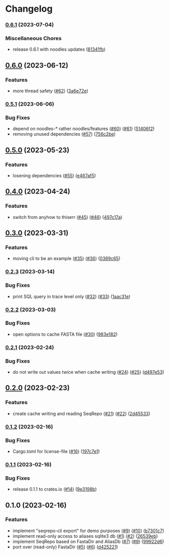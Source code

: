 # Changelog

### [0.6.1](https://www.github.com/bihealth/seqrepo-rs/compare/v0.6.0...v0.6.1) (2023-07-04)


### Miscellaneous Chores

* release 0.6.1 with noodles updates ([81341fb](https://www.github.com/bihealth/seqrepo-rs/commit/81341fb45f2a3c97c70c1df553e3b57e67beb0a1))

## [0.6.0](https://www.github.com/bihealth/seqrepo-rs/compare/v0.5.1...v0.6.0) (2023-06-12)


### Features

* more thread safety ([#62](https://www.github.com/bihealth/seqrepo-rs/issues/62)) ([3a6e72e](https://www.github.com/bihealth/seqrepo-rs/commit/3a6e72ea725cc42ceb6215a7dc615db742d1ce58))

### [0.5.1](https://www.github.com/bihealth/seqrepo-rs/compare/v0.5.0...v0.5.1) (2023-06-06)


### Bug Fixes

* depend on noodles-* rather noodles/features ([#60](https://www.github.com/bihealth/seqrepo-rs/issues/60)) ([#61](https://www.github.com/bihealth/seqrepo-rs/issues/61)) ([51406f2](https://www.github.com/bihealth/seqrepo-rs/commit/51406f2bfe1e6655a7e9eb390fea1feb9f27fb79))
* removing unused dependencies ([#57](https://www.github.com/bihealth/seqrepo-rs/issues/57)) ([756c2be](https://www.github.com/bihealth/seqrepo-rs/commit/756c2bec2430fd72f302740bd2308e451ef62f38))

## [0.5.0](https://www.github.com/bihealth/seqrepo-rs/compare/v0.4.0...v0.5.0) (2023-05-23)


### Features

* losening dependencies ([#55](https://www.github.com/bihealth/seqrepo-rs/issues/55)) ([e467af5](https://www.github.com/bihealth/seqrepo-rs/commit/e467af5bb46f89004bdde791618bfaf017fa4eee))

## [0.4.0](https://www.github.com/bihealth/seqrepo-rs/compare/v0.3.0...v0.4.0) (2023-04-24)


### Features

* switch from anyhow to thiserr ([#45](https://www.github.com/bihealth/seqrepo-rs/issues/45)) ([#46](https://www.github.com/bihealth/seqrepo-rs/issues/46)) ([497c17a](https://www.github.com/bihealth/seqrepo-rs/commit/497c17ae308fc2c2e18b67e4adf7277dfd4e13f1))

## [0.3.0](https://www.github.com/bihealth/seqrepo-rs/compare/v0.2.3...v0.3.0) (2023-03-31)


### Features

* moving cli to be an example ([#35](https://www.github.com/bihealth/seqrepo-rs/issues/35)) ([#36](https://www.github.com/bihealth/seqrepo-rs/issues/36)) ([0389c65](https://www.github.com/bihealth/seqrepo-rs/commit/0389c65bdeede3eb9b4ba459a227b9f075408644))

### [0.2.3](https://www.github.com/bihealth/seqrepo-rs/compare/v0.2.2...v0.2.3) (2023-03-14)


### Bug Fixes

* print SQL query in trace level only ([#32](https://www.github.com/bihealth/seqrepo-rs/issues/32)) ([#33](https://www.github.com/bihealth/seqrepo-rs/issues/33)) ([1aac31e](https://www.github.com/bihealth/seqrepo-rs/commit/1aac31e30d86cf6d5d77ce75b2cfbaba28410044))

### [0.2.2](https://www.github.com/bihealth/seqrepo-rs/compare/v0.2.1...v0.2.2) (2023-03-03)


### Bug Fixes

* open options to cache FASTA file ([#30](https://www.github.com/bihealth/seqrepo-rs/issues/30)) ([983e182](https://www.github.com/bihealth/seqrepo-rs/commit/983e182ec720e09b2e3abca13fe75dfe3b83aa79))

### [0.2.1](https://www.github.com/bihealth/seqrepo-rs/compare/v0.2.0...v0.2.1) (2023-02-24)


### Bug Fixes

* do not write out values twice when cache writing ([#24](https://www.github.com/bihealth/seqrepo-rs/issues/24)) ([#25](https://www.github.com/bihealth/seqrepo-rs/issues/25)) ([d497e53](https://www.github.com/bihealth/seqrepo-rs/commit/d497e53c19a3a1165fb11f53d0c4b6cd11da62b1))

## [0.2.0](https://www.github.com/bihealth/seqrepo-rs/compare/v0.1.2...v0.2.0) (2023-02-23)


### Features

* create cache writing and reading SeqRepo ([#21](https://www.github.com/bihealth/seqrepo-rs/issues/21)) ([#22](https://www.github.com/bihealth/seqrepo-rs/issues/22)) ([2d45533](https://www.github.com/bihealth/seqrepo-rs/commit/2d45533831183867b16ccbd934c7c953f418270a))

### [0.1.2](https://www.github.com/bihealth/seqrepo-rs/compare/v0.1.1...v0.1.2) (2023-02-16)


### Bug Fixes

* Cargo.toml for license-file ([#16](https://www.github.com/bihealth/seqrepo-rs/issues/16)) ([197c7e1](https://www.github.com/bihealth/seqrepo-rs/commit/197c7e1c48fd14d98fb73c9f796ff575b485441d))

### [0.1.1](https://www.github.com/bihealth/seqrepo-rs/compare/v0.1.0...v0.1.1) (2023-02-16)


### Bug Fixes

* release 0.1.1 to crates.io ([#14](https://www.github.com/bihealth/seqrepo-rs/issues/14)) ([9e3198b](https://www.github.com/bihealth/seqrepo-rs/commit/9e3198b55f47820d37b34d5560e1b5f6107badf9))

## 0.1.0 (2023-02-16)


### Features

* implement "seqrepo-cli export" for demo purposes ([#9](https://www.github.com/bihealth/seqrepo-rs/issues/9)) ([#10](https://www.github.com/bihealth/seqrepo-rs/issues/10)) ([b7301c7](https://www.github.com/bihealth/seqrepo-rs/commit/b7301c7bbb9ec1bd9b8a6b6d02b07a7e5b71820a))
* implement read-only access to aliases sqlite3 db ([#1](https://www.github.com/bihealth/seqrepo-rs/issues/1)) ([#2](https://www.github.com/bihealth/seqrepo-rs/issues/2)) ([26539eb](https://www.github.com/bihealth/seqrepo-rs/commit/26539ebfcd92f3465fc5e56e9011941c947c0514))
* implement SeqRepo based on FastaDir and AliasDb ([#7](https://www.github.com/bihealth/seqrepo-rs/issues/7)) ([#8](https://www.github.com/bihealth/seqrepo-rs/issues/8)) ([99922d6](https://www.github.com/bihealth/seqrepo-rs/commit/99922d6cd8c1dca711f7268de598e78417990829))
* port over (read-only) FastaDir ([#5](https://www.github.com/bihealth/seqrepo-rs/issues/5)) ([#6](https://www.github.com/bihealth/seqrepo-rs/issues/6)) ([d425221](https://www.github.com/bihealth/seqrepo-rs/commit/d42522183f2395c219ab75f24673a1b14436ff47))
